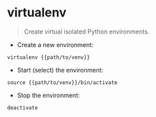 # virtualenv

> Create virtual isolated Python environments.

- Create a new environment:

`virtualenv {{path/to/venv}}`

- Start (select) the environment:

`source {{path/to/venv}}/bin/activate`

- Stop the environment:

`deactivate`
